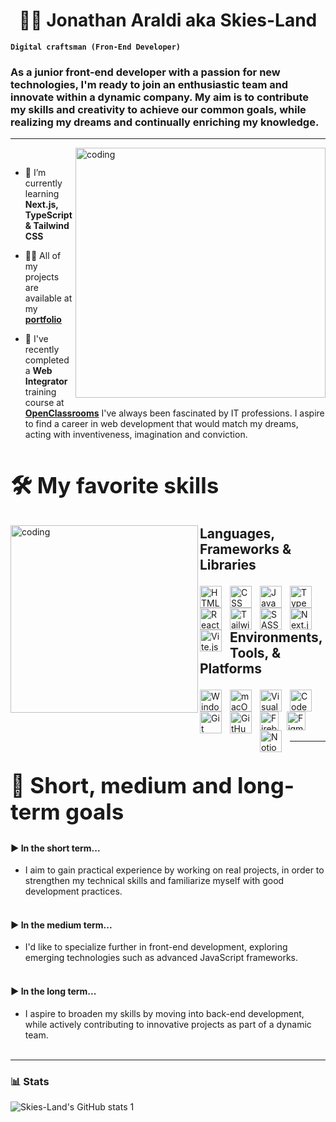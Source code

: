 <h1 align="center">👨‍💻 Jonathan Araldi aka Skies-Land</h1>

**`Digital craftsman (Fron-End Developer)`**

<h3 align="left">As a junior front-end developer with a passion for new technologies, I'm ready to join an enthusiastic team and innovate within a dynamic company. My aim is to contribute my skills and creativity to achieve our common goals, while realizing my dreams and continually enriching my knowledge.</h3>


---



<img align="right" alt="coding" width="400" src="https://media.licdn.com/dms/image/D4D12AQH2zQ0dNvmntQ/article-cover_image-shrink_600_2000/0/1715952999841?e=2147483647&v=beta&t=EIUn3hmiPunoE0cjr0uMZoKR89ir4UN8cJ3hlZrm_x8" />

<br>

- 🌱 I’m currently learning **Next.js, TypeScript & Tailwind CSS**

- 👨‍💻 All of my projects are available at my **[portfolio](https://portfolio-jonathan-araldi.netlify.app/)**

- 💬 I've recently completed a **Web Integrator** training course at **[OpenClassrooms](https://openclassrooms.com/fr/)** I've always been fascinated by IT professions. I aspire to find a career in web development that would match my dreams, acting with inventiveness, imagination and conviction.

<h2 style="font-size: 2.5em; font-weight: bold;">🛠️ My favorite skills</h2>

<img align="left" alt="coding" width="300" src="https://cdn.dribbble.com/users/320114/screenshots/2575134/code_dribbble.gif" />

<h3 style="font-size: 1.5em;">Languages, Frameworks & Libraries</h3>
<p>
  <img align="left" alt="HTML" width="35px" heigh="35px" style="padding-right:10px;" src="https://cdn.worldvectorlogo.com/logos/html-1.svg" />
  <img align="left" alt="CSS" width="35px" heigh="35px" style="padding-right:10px;" src="https://cdn.worldvectorlogo.com/logos/css-3.svg" />
  <img align="left" alt="JavaScript" width="35px" heigh="35px" style="padding-right:10px;" src="https://cdn.worldvectorlogo.com/logos/logo-javascript.svg" />
  <img align="left" alt="TypeScript" width="35px" heigh="35px" style="padding-right:10px;" src="https://cdn.worldvectorlogo.com/logos/typescript.svg" />
  <img align="left" alt="React" width="35px" heigh="35px" style="padding-right:10px;" src="https://cdn.worldvectorlogo.com/logos/react-2.svg" />
  <img align="left" alt="Tailwind CSS" width="35px" heigh="35px" style="padding-right:10px;" src="https://cdn.worldvectorlogo.com/logos/tailwind-css-2.svg" />
  <img align="left" alt="SASS" width="35px" heigh="35px" style="padding-right:10px;" src="https://cdn.worldvectorlogo.com/logos/sass-1.svg" />
  <img align="left" alt="Next.js" width="35px" heigh="35px" style="padding-right:10px;" src="https://cdn.worldvectorlogo.com/logos/next-js.svg" />
  <img align="left" alt="Vite.js" width="35px" heigh="35px" style="padding-right:10px;" src="https://cdn.worldvectorlogo.com/logos/vitejs.svg" />
</p>
<br><br>
<h3 style="font-size: 1.5em;">Environments, Tools, & Platforms</h3>
<p>
  <img align="left" alt="Windows" width="35px" heigh="35px" style="padding-right:10px;" src="https://cdn.worldvectorlogo.com/logos/microsoft-windows-22.svg" />
  <img align="left" alt="macOS" width="35px" heigh="35px" style="padding-right:10px;" src="https://cdn.worldvectorlogo.com/logos/apple-14.svg" />
  <img align="left" alt="Visual Studio Code" width="35px" heigh="35px" style="padding-right:10px;" src="https://cdn.worldvectorlogo.com/logos/visual-studio-code-1.svg" />
  <img align="left" alt="CodePen" width="35px" heigh="35px" style="padding-right:10px;" src="https://cdn.worldvectorlogo.com/logos/codepen-icon.svg" />
  <img align="left" alt="Git" width="35px" heigh="35px" style="padding-right:10px;" src="https://cdn.worldvectorlogo.com/logos/git-icon.svg" />
  <img align="left" alt="GitHub" width="35px" heigh="35px" style="padding-right:10px;" src="https://cdn.worldvectorlogo.com/logos/github-icon-1.svg" />
  <img align="left" alt="Firebase" width="30px" heigh="30px" style="padding-right:10px;" src="https://cdn.worldvectorlogo.com/logos/firebase-2.svg" />
  <img align="left" alt="Figma" width="30px" heigh="30px" style="padding-right:10px;" src="https://cdn.worldvectorlogo.com/logos/figma-icon.svg" />
  <img align="left" alt="Notion" width="35px" heigh="35px" style="padding-right:10px;" src="https://cdn.worldvectorlogo.com/logos/notion-2.svg" />
</p>
<br> <br><br> <br>

---

<h2 align="left" style="font-size: 2.5em; font-weight: bold;">🚀 Short, medium and long-term goals</h2>

<h4>▶️ In the short term...</h4>
  <ul>
    <li>I aim to gain practical experience by working on real projects, in order to strengthen my technical skills and familiarize myself with good development practices.</li>
    <br>
  </ul>

<h4>▶️ In the medium term...</h4>
  <ul>
    <li>I'd like to specialize further in front-end development, exploring emerging technologies such as advanced JavaScript frameworks.</li>
    <br>
  </ul>

<h4>▶️ In the long term...</h4>
  <ul>
    <li>I aspire to broaden my skills by moving into back-end development, while actively contributing to innovative projects as part of a dynamic team.</li>
    <br>
  </ul>

---

### 📊 Stats

![Skies-Land's GitHub stats 1](https://github-readme-stats.vercel.app/api?username=skies-land&show_icons=true&theme=gruvbox)

